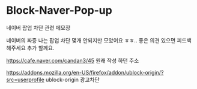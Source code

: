 # Block-Naver-Pop-up
네이버 팝업 차단 관련 메모장

네이버의 짜증 나는 팝업 차단 몇개 안되지만 모았어요 ㅎㅎ.. 좋은 의견 있으면 피드백 해주세요 추가 할께요.

https://cafe.naver.com/candan3/45 원래 작성 하던 주소

https://addons.mozilla.org/en-US/firefox/addon/ublock-origin/?src=userprofile
ublock-origin 광고차단 
